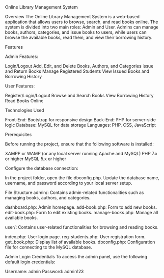 Online Library Management System

Overview
The Online Library Management System is a web-based application that allows users to browse, search, and read books online. The system is divided into two main roles: Admin and User. Admins can manage books, authors, categories, and issue books to users, while users can browse the available books, read them, and view their borrowing history.

Features

Admin Features:

Login/Logout
Add, Edit, and Delete Books, Authors, and Categories
Issue and Return Books
Manage Registered Students
View Issued Books and Borrowing History

User Features:

Register/Login/Logout
Browse and Search Books
View Borrowing History
Read Books Online

Technologies Used

Front-End: Bootstrap for responsive design
Back-End: PHP for server-side logic
Database: MySQL for data storage
Languages: PHP, CSS, JavaScript

Prerequisites

Before running the project, ensure that the following software is installed:

XAMPP or WAMP (or any local server running Apache and MySQL)
PHP 7.x or higher
MySQL 5.x or higher

Configure the database connection:

In the project folder, open the file dbconfig.php.
Update the database name, username, and password according to your local server setup.

File Structure
admin/: Contains admin-related functionalities such as managing books, authors, and categories.

dashboard.php: Admin homepage.
add-book.php: Form to add new books.
edit-book.php: Form to edit existing books.
manage-books.php: Manage all available books.

user/: Contains user-related functionalities for browsing and reading books.

index.php: User login page.
reg-students.php: User registration form.
get_book.php: Display list of available books.
dbconfig.php: Configuration file for connecting to the MySQL database.

Admin Login Credentials
To access the admin panel, use the following default login credentials:

Username: admin
Password: admin123
